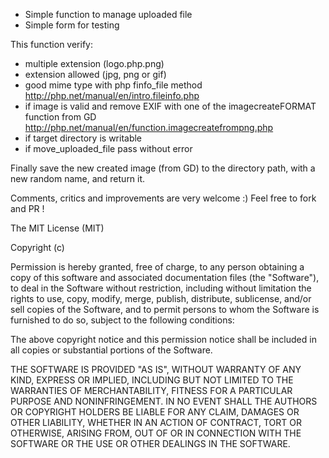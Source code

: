 * Simple function to manage uploaded file
* Simple form for testing

This function verify:
 * multiple extension (logo.php.png)
 * extension allowed (jpg, png or gif)
 * good mime type with php finfo_file method http://php.net/manual/en/intro.fileinfo.php
 * if image is valid and remove EXIF with one of the imagecreateFORMAT function from GD http://php.net/manual/en/function.imagecreatefrompng.php
 * if target directory is writable
 * if move_uploaded_file pass without error

Finally save the new created image (from GD) to the directory path, with a new random name, and return it.

Comments, critics and improvements are very welcome :)
Feel free to fork and PR !



The MIT License (MIT)

Copyright (c) <year> <copyright holders>

Permission is hereby granted, free of charge, to any person obtaining a copy of this software and associated documentation files (the "Software"), to deal in the Software without restriction, including without limitation the rights to use, copy, modify, merge, publish, distribute, sublicense, and/or sell copies of the Software, and to permit persons to whom the Software is furnished to do so, subject to the following conditions:

The above copyright notice and this permission notice shall be included in all copies or substantial portions of the Software.

THE SOFTWARE IS PROVIDED "AS IS", WITHOUT WARRANTY OF ANY KIND, EXPRESS OR IMPLIED, INCLUDING BUT NOT LIMITED TO THE WARRANTIES OF MERCHANTABILITY, FITNESS FOR A PARTICULAR PURPOSE AND NONINFRINGEMENT. IN NO EVENT SHALL THE AUTHORS OR COPYRIGHT HOLDERS BE LIABLE FOR ANY CLAIM, DAMAGES OR OTHER LIABILITY, WHETHER IN AN ACTION OF CONTRACT, TORT OR OTHERWISE, ARISING FROM, OUT OF OR IN CONNECTION WITH THE SOFTWARE OR THE USE OR OTHER DEALINGS IN THE SOFTWARE.